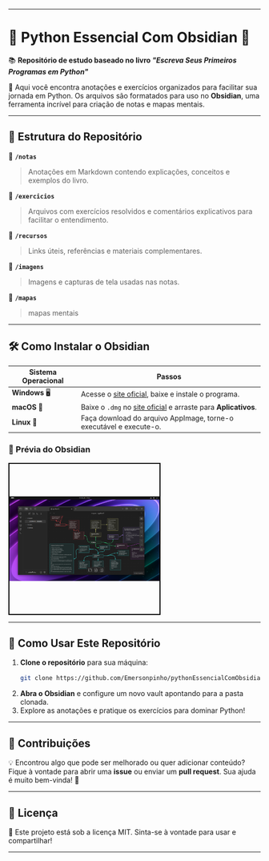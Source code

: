 
---

# 🐍 Python Essencial Com Obsidian 🚀

📚 **Repositório de estudo baseado no livro _"Escreva Seus Primeiros Programas em Python"_** 

🎯 Aqui você encontra anotações e exercícios organizados para facilitar sua jornada em Python. Os arquivos são formatados para uso no **Obsidian**, uma ferramenta incrível para criação de notas e mapas mentais.

---

## 🌟 Estrutura do Repositório

📂 **`/notas`**  
> Anotações em Markdown contendo explicações, conceitos e exemplos do livro.

📂 **`/exercicios`**  
> Arquivos com exercícios resolvidos e comentários explicativos para facilitar o entendimento.

📂 **`/recursos`**  
> Links úteis, referências e materiais complementares.

📂 **`/imagens`**  
> Imagens e capturas de tela usadas nas notas.

📂 **`/mapas`**
> mapas mentais 

---

## 🛠️ Como Instalar o Obsidian

| Sistema Operacional | Passos |  
|----------------------|--------|  
| **Windows** 🖥️       | Acesse o [site oficial](https://obsidian.md/), baixe e instale o programa. |  
| **macOS** 🍎         | Baixe o `.dmg` no [site oficial](https://obsidian.md/) e arraste para **Aplicativos**. |  
| **Linux** 🐧         | Faça download do arquivo AppImage, torne-o executável e execute-o. |  

### 🎥 Prévia do Obsidian  
<div style="width: 300px; height: 300px; border: 2px solid #000; display: flex; justify-content: center; align-items: center;">
    <img src="https://github.com/Emersonpinho/pythonEssencialComObsidiam/blob/main/CapturaDeTela.png" alt="Descrição da imagem" style="max-width: 100%; max-height: 100%;">
</div>


---

## 🚀 Como Usar Este Repositório

1. **Clone o repositório** para sua máquina:  
   ```bash
   git clone https://github.com/Emersonpinho/pythonEssencialComObsidiam.git
   ```
2. **Abra o Obsidian** e configure um novo vault apontando para a pasta clonada.  
3. Explore as anotações e pratique os exercícios para dominar Python!  

---

## 🤝 Contribuições

💡 Encontrou algo que pode ser melhorado ou quer adicionar conteúdo? Fique à vontade para abrir uma **issue** ou enviar um **pull request**. Sua ajuda é muito bem-vinda! 🙌

---

## 📜 Licença

📝 Este projeto está sob a licença MIT. Sinta-se à vontade para usar e compartilhar!  

---


